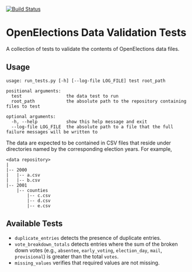 [![Build Status](https://github.com/openelections/openelections-data-tests/actions/workflows/unit_tests.yml/badge.svg?branch=main)](https://github.com/openelections/openelections-data-tests/actions)

# OpenElections Data Validation Tests
A collection of tests to validate the contents of OpenElections data files.

## Usage
```
usage: run_tests.py [-h] [--log-file LOG_FILE] test root_path

positional arguments:
  test                 the data test to run
  root_path            the absolute path to the repository containing files to test

optional arguments:
  -h, --help           show this help message and exit
  --log-file LOG_FILE  the absolute path to a file that the full failure messages will be written to
```

The data are expected to be contained in CSV files that reside under
directories named by the corresponding election years.  For example,

```
<data repository>
|
|-- 2000
|   |-- a.csv
|   |-- b.csv
|-- 2001
    |-- counties
        |-- c.csv
        |-- d.csv
        |-- e.csv
```

## Available Tests
* `duplicate_entries` detects the presence of duplicate entries.
* `vote_breakdown_totals` detects entries where the sum of the broken down votes (e.g., `absentee`, `early_voting`, `election_day`, `mail`, `provisional`) is greater than the total `votes`.
* `missing_values` verifies that required values are not missing.
